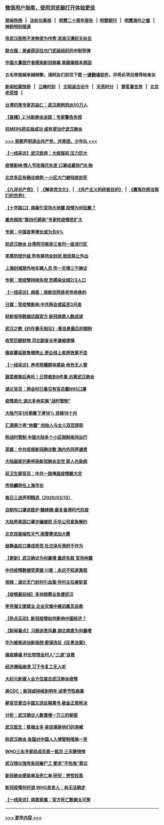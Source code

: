 ### [微信用户指南，使用浏览器打开体验更佳](https://github.com/gfw-breaker/banned-news1/blob/master/indexes/wechat-guide.md?t=0)
#### [禁闻热榜](热点新闻.md?t=0)  &nbsp;&nbsp;|&nbsp;&nbsp; [法轮功真相](https://github.com/gfw-breaker/truth/blob/master/README.md?t=0) &nbsp;&nbsp;|&nbsp;&nbsp; [明慧二十周年报告](https://github.com/gfw-breaker/mh-reports/blob/master/README.md?t=0) &nbsp;&nbsp;|&nbsp;&nbsp;[明慧期刊](https://github.com/gfw-breaker/mh-qikan) &nbsp;&nbsp;|&nbsp;&nbsp; [明慧海外之窗](https://github.com/gfw-breaker/mh-news/blob/master/README.md?t=0) &nbsp;&nbsp;|&nbsp;&nbsp; [神韵特别报道](https://github.com/gfw-breaker/mh-news/blob/master/shenyun.md?t=0)
#### [传武汉医院不发物资为作秀 流浪汉遭赶无处去](../pages/nsc413/n11868856.md?t=02142344) 
#### [联合国：美查获运往也门武装组织的中制导弹](../pages/nsc413/n11868677.md?t=02142344) 
#### [中国大量医疗者感染新冠病毒 美媒揭根本原因](../pages/nsc413/n11869001.md?t=02142344) 
#### 五毛举报越来越频繁，请网友们前往下载 [一键翻墙软件](https://github.com/gfw-breaker/ssr-accounts)，并将此项目推荐给亲友
#### [新闻拍案惊奇](https://github.com/gfw-breaker/banned-news1/blob/master/pages/link4.md) &nbsp;&nbsp;|&nbsp;&nbsp; [江峰时刻](https://github.com/gfw-breaker/banned-news1/blob/master/pages/link4.md) &nbsp;&nbsp;|&nbsp;&nbsp; [文昭谈古论今](https://github.com/gfw-breaker/banned-news1/blob/master/pages/link4.md) &nbsp;&nbsp;|&nbsp;&nbsp; [天亮时分](https://github.com/gfw-breaker/banned-news1/blob/master/pages/link4.md) &nbsp;&nbsp;|&nbsp;&nbsp; [萧茗看世界](https://github.com/gfw-breaker/banned-news1/blob/master/pages/link4.md) &nbsp;&nbsp;|&nbsp;&nbsp; [北京老茶馆](https://github.com/gfw-breaker/banned-news1/blob/master/pages/link4.md) &nbsp;&nbsp;|&nbsp;&nbsp; 
#### [台湾抗煞专家苏益仁：武汉病例恐达50万人](../pages/nsc413/n11869027.md?t=02142344) 
#### [【直播】2.14新肺炎追踪：专家警告失控](../pages/nsc413/n11868930.md?t=02142344) 
#### [抗MERS药实验成功 或有望治疗武汉肺炎](../pages/nsc413/n11868912.md?t=02142344) 
#### [>>> 我要声明退出共产党、共青团、少年队 <<<](https://github.com/begood0513/goodnews/blob/master/quit/letter.md) 
#### [【一线采访】武汉医师：大疫面前 压力巨大](../pages/nsc413/n11868829.md?t=02142344) 
#### [疫情影响 情人节玫瑰花失宠 口罩成最热门礼物](../pages/nsc413/n11868711.md?t=02142344) 
#### [北京多区有确诊病例 一小区大门被彻底封死](../pages/nsc413/n11868846.md?t=02142344) 
#### [《九评共产党》](https://github.com/begood0513/9ping.md/blob/master/README.md) &nbsp;|&nbsp; [《解体党文化》](../../../../jtdwh.md/blob/master/README.md)  &nbsp;|&nbsp; [《共产主义的终极目的》](../../../../gczydzjmd.md/blob/master/README.md) &nbsp;|&nbsp; [《魔鬼在统治我们的世界》](../../../../mgztzwmdsj.md/blob/master/README.md) 
#### [【十字路口】病毒引官场大地震 疫情为何狂飙？](../pages/nsc413/n11867660.md?t=02142344) 
#### [重庆频现“第四代感染”专家忧疫情恐扩大](../pages/nsc413/n11868724.md?t=02142344) 
#### [专家：中国首季增长或为负6%](../pages/nsc413/n11868582.md?t=02142344) 
#### [防武汉肺炎 台湾将河南浙江省列一级流行区](../pages/nsc413/n11868612.md?t=02142344) 
#### [孝感防控升级 所有屋苑全封闭 居民禁止外出](../pages/nsc413/n11868558.md?t=02142344) 
#### [上海封城禁外地车辆人员 传一天增三千确诊](../pages/nsc413/n11868378.md?t=02142344) 
#### [专家：若疫情持续失控 恐感染全球2/3人口](../pages/nsc413/n11868428.md?t=02142344) 
#### [【一线采访】病患：我能住院是老伴命换的](../pages/nsc413/n11867769.md?t=02142344) 
#### [日媒：受疫情影响 中共两会或延至3月底](../pages/nsc413/n11868231.md?t=02142344) 
#### [财新报导数据远超官方 新冠病患人数成谜](../pages/nsc413/n11868190.md?t=02142344) 
#### [武汉之歌《约在春天相见》:善良是最后的期盼](../pages/nsc413/n11868413.md?t=02142344) 
#### [收受巨额财物 河北副省长李谦被逮捕](../pages/nsc413/n11868451.md?t=02142344) 
#### [瘟疫蔓延致售楼停止 房企线上卖房效果不佳](../pages/nsc413/n11868146.md?t=02142344) 
#### [【一线采访】养老院爆群体感染 命危无人管](../pages/nsc413/n11868341.md?t=02142344) 
#### [蔬菜煮熟后再吃！日常做到8件事 远离武汉肺炎](../pages/nsc413/n11867364.md?t=02142344) 
#### [湖北官员：两会时已看见有官员戴N95口罩](../pages/nsc413/n11867926.md?t=02142344) 
#### [疫情恶化 湖北多地实施“战时管制”](../pages/nsc413/n11868179.md?t=02142344) 
#### [大陆汽车1月销量下滑18% 连降19个月](../pages/nsc413/n11867516.md?t=02142344) 
#### [汇源果汁再“地震” 创始人与女儿双双辞职](../pages/nsc413/n11867908.md?t=02142344) 
#### [除战时管制 中国大陆多个小区限制夜间出行](../pages/nsc413/n11867833.md?t=02142344) 
#### [英媒：中共低报新冠确诊数 海内外同声谴责](../pages/nsc413/n11867421.md?t=02142344) 
#### [大陆画家刘寿祥染新冠肺炎去世 家人也染病](../pages/nsc413/n11867813.md?t=02142344) 
#### [前卫生部官员：中共一路掩盖疫情酿大灾](../pages/nsc413/n11867590.md?t=02142344) 
#### [传徐麟将任上海市长](../pages/nsc413/n11867709.md?t=02142344) 
#### [每日三退声明精选（2020/02/13）](../pages/nsc413/n11867712.md?t=02142344) 
#### [自制布口罩送医护 魏绮珊:康复香港时代抗疫](../pages/nsc413/n11867481.md?t=02142344) 
#### [大陆男星因口罩诈骗被抓 乐华公司紧急解约](../pages/nsc413/n11867354.md?t=02142344) 
#### [北京现极端性天气 雨雪寒流加大雾](../pages/nsc413/n11867619.md?t=02142344) 
#### [翁静晶叹口罩成奇货 杜汶泽斥港府不作为](../pages/nsc413/n11867016.md?t=02142344) 
#### [【更新】武汉确诊为何暴增 重症失联 官场地震](../pages/nsc413/n11801312.md?t=02142344) 
#### [中共疫情数据受质疑 川普：永远不知道真假](../pages/nsc413/n11867195.md?t=02142344) 
#### [视频：湖北天门封村引血案 传村主任被斩首](../pages/nsc413/n11867382.md?t=02142344) 
#### [【疫情最前线】多地殡葬业急援武汉](../pages/nsc413/n11866914.md?t=02142344) 
#### [李克强又提就业 企业灾难中被迫裁员自救](../pages/nsc413/n11867323.md?t=02142344) 
#### [【热点互动】新冠疫情如何影响中国经济？](../pages/nsc413/n11867208.md?t=02142344) 
#### [【新闻看点】习掀追责风暴 湖北病患为何暴增](../pages/nsc413/n11867035.md?t=02142344) 
#### [华为被美追加新指控 密谋违反《反黑法案》](../pages/nsc413/n11867191.md?t=02142344) 
#### [瘟疫肆虐 村长带领全村人“三退”自救](../pages/nsc413/n11861714.md?t=02142344) 
#### [经济濒临崩溃 习下令复工无人听](../pages/nsc413/n11867269.md?t=02142344) 
#### [大纪元新唐人全方位直击武汉肺炎疫情](../pages/nsc413/n11859405.md?t=02142344) 
#### [美CDC：新冠或持续到明年 成季节性病毒](../pages/nsc413/n11867279.md?t=02142344) 
#### [朝官员曾去中国又违反隔离令 被金正恩枪决](../pages/nsc413/n11867087.md?t=02142344) 
#### [分析：武汉确诊人数激增一万三的秘密](../pages/nsc413/n11866187.md?t=02142344) 
#### [武汉医生：冤魂太多 夜空满是他们的哭喊](../pages/nsc413/n11867107.md?t=02142344) 
#### [防武汉肺炎 各国对中国人入境管制措施一览](../pages/nsc413/n11838726.md?t=02142344) 
#### [WHO三名专家组成员周一抵京 三天静悄悄](../pages/nsc413/n11866947.md?t=02142344) 
#### [武汉殡仪馆传急招搬尸工 要求“不怕鬼”惹议](../pages/nsc413/n11866834.md?t=02142344) 
#### [新冠肺炎感染率及死亡率 研究：男性较高](../pages/nsc413/n11866956.md?t=02142344) 
#### [新冠疫情何时退 WHO发言人：尚无法确定](../pages/nsc413/n11866864.md?t=02142344) 
#### [【一线采访】病患家属：官方死亡数据太可笑](../pages/nsc413/n11866840.md?t=02142344) 

----
#### [ >>> 更早内容 <<< ](../indexes/nsc413-earlier.md)
